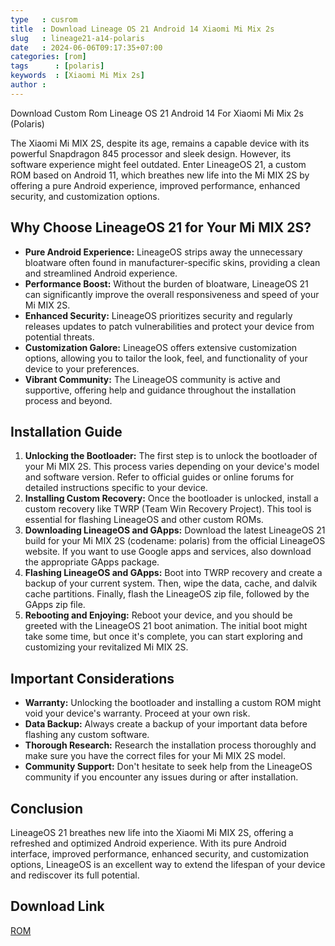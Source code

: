 ```yaml
---
type   : cusrom
title  : Download Lineage OS 21 Android 14 Xiaomi Mi Mix 2s
slug   : lineage21-a14-polaris
date   : 2024-06-06T09:17:35+07:00
categories: [rom]
tags      : [polaris]
keywords  : [Xiaomi Mi Mix 2s]
author : 
---
```


Download Custom Rom Lineage OS 21 Android 14 For Xiaomi Mi Mix 2s (Polaris)

The Xiaomi Mi MIX 2S, despite its age, remains a capable device with its powerful Snapdragon 845 processor and sleek design. However, its software experience might feel outdated. Enter LineageOS 21, a custom ROM based on Android 11, which breathes new life into the Mi MIX 2S by offering a pure Android experience, improved performance, enhanced security, and customization options.

## Why Choose LineageOS 21 for Your Mi MIX 2S?

* **Pure Android Experience:** LineageOS strips away the unnecessary bloatware often found in manufacturer-specific skins, providing a clean and streamlined Android experience.
* **Performance Boost:** Without the burden of bloatware, LineageOS 21 can significantly improve the overall responsiveness and speed of your Mi MIX 2S.
* **Enhanced Security:** LineageOS prioritizes security and regularly releases updates to patch vulnerabilities and protect your device from potential threats.
* **Customization Galore:** LineageOS offers extensive customization options, allowing you to tailor the look, feel, and functionality of your device to your preferences.
* **Vibrant Community:** The LineageOS community is active and supportive, offering help and guidance throughout the installation process and beyond.

## Installation Guide

1. **Unlocking the Bootloader:** The first step is to unlock the bootloader of your Mi MIX 2S. This process varies depending on your device's model and software version. Refer to official guides or online forums for detailed instructions specific to your device.
2. **Installing Custom Recovery:** Once the bootloader is unlocked, install a custom recovery like TWRP (Team Win Recovery Project). This tool is essential for flashing LineageOS and other custom ROMs.
3. **Downloading LineageOS and GApps:** Download the latest LineageOS 21 build for your Mi MIX 2S (codename: polaris) from the official LineageOS website. If you want to use Google apps and services, also download the appropriate GApps package.
4. **Flashing LineageOS and GApps:** Boot into TWRP recovery and create a backup of your current system. Then, wipe the data, cache, and dalvik cache partitions. Finally, flash the LineageOS zip file, followed by the GApps zip file.
5. **Rebooting and Enjoying:** Reboot your device, and you should be greeted with the LineageOS 21 boot animation. The initial boot might take some time, but once it's complete, you can start exploring and customizing your revitalized Mi MIX 2S.

## Important Considerations

* **Warranty:** Unlocking the bootloader and installing a custom ROM might void your device's warranty. Proceed at your own risk.
* **Data Backup:** Always create a backup of your important data before flashing any custom software.
* **Thorough Research:** Research the installation process thoroughly and make sure you have the correct files for your Mi MIX 2S model.
* **Community Support:** Don't hesitate to seek help from the LineageOS community if you encounter any issues during or after installation.

## Conclusion

LineageOS 21 breathes new life into the Xiaomi Mi MIX 2S, offering a refreshed and optimized Android experience. With its pure Android interface, improved performance, enhanced security, and customization options, LineageOS is an excellent way to extend the lifespan of your device and rediscover its full potential.


## Download Link
[ROM](https://t.me/wahyu6070files/182?single)



